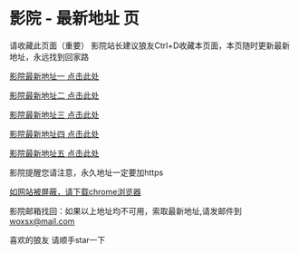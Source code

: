 # 影院 - 最新地址 页

请收藏此页面（重要）
影院站长建议狼友Ctrl+D收藏本页面，本页随时更新最新地址，永远找到回家路

[影院最新地址一 点击此处](https://sd5grz.com/) 

[影院最新地址二 点击此处](https://gu5gnu.com/) 

[影院最新地址三 点击此处](https://bj5gqy.com/) 

[影院最新地址四 点击此处](https://gu5gnu.com/) 

[影院最新地址五 点击此处](https://sd5grz.com/) 

影院提醒您请注意，永久地址一定要加https

[如网站被屏蔽，请下载chrome浏览器](https://8xe23.com/chrome_93.0.4577.82.apk) 

影院邮箱找回：如果以上地址均不可用，索取最新地址,请发邮件到 woxsx@mail.com

喜欢的狼友 请顺手star一下
